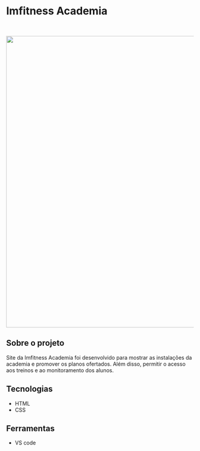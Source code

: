 # Imfitness Academia

<br>

<p align="center"><img width="1920" height="781" alt="preview" src="https://github.com/user-attachments/assets/a9a4eafa-a160-42b2-8761-1fee83a3547b" /></p>


## Sobre o projeto
<p>Site da Imfitness Academia foi desenvolvido para mostrar as instalações da academia e promover os planos ofertados. Além disso, permitir o acesso aos treinos e ao monitoramento dos alunos.</p>


## Tecnologias
* HTML
* CSS

## Ferramentas


* VS code
